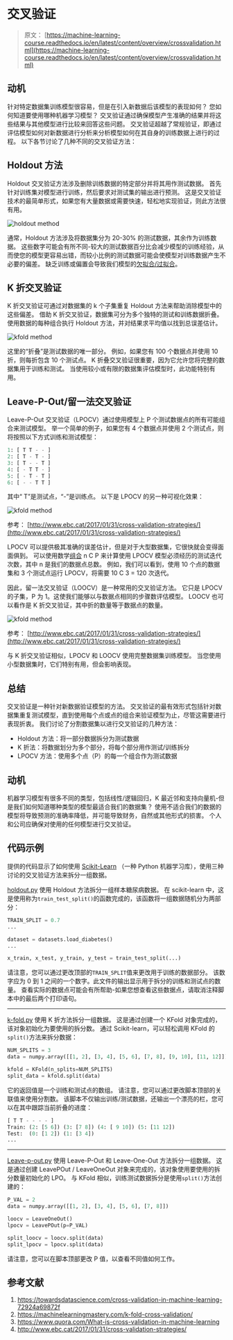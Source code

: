 # 交叉验证

> 原文： [https://machine-learning-course.readthedocs.io/en/latest/content/overview/crossvalidation.html](https://machine-learning-course.readthedocs.io/en/latest/content/overview/crossvalidation.html)

## 动机

针对特定数据集训练模型很容易，但是在引入新数据后该模型的表现如何？ 您如何知道要使用哪种机器学习模型？ 交叉验证通过确保模型产生准确的结果并将这些结果与其他模型进行比较来回答这些问题。 交叉验证超越了常规验证，即通过评估模型如何对新数据进行分析来分析模型如何在其自身的训练数据上进行的过程。 以下各节讨论了几种不同的交叉验证方法：

## Holdout 方法

Holdout 交叉验证方法涉及删除训练数据的特定部分并将其用作测试数据。 首先针对训练集对模型进行训练，然后要求对测试集的输出进行预测。 这是交叉验证技术的最简单形式，如果您有大量数据或需要快速，轻松地实现验证，则此方法很有用。

![holdout method](img/1093fd92488db02920322f32be2edeae.jpg)

通常，Holdout 方法涉及将数据集分为 20-30% 的测试数据，其余作为训练数据。 这些数字可能会有所不同-较大的测试数据百分比会减少模型的训练经验，从而使您的模型更容易出错，而较小比例的测试数据可能会使模型对训练数据产生不必要的偏差。 缺乏训练或偏置会导致我们模型的[欠拟合/过拟合](https://machine-learning-course.readthedocs.io/en/latest/content/overview/overfitting.html)。

## K 折交叉验证

K 折交叉验证可通过对数据集的 k 个子集重复 Holdout 方法来帮助消除模型中的这些偏差。 借助 K 折交叉验证，数据集可分为多个独特的测试和训练数据折叠。 使用数据的每种组合执行 Holdout 方法，并对结果求平均值以找到总误差估计。

![kfold method](img/c3aeaf465298ab1b2eb50834c8096110.jpg)

这里的“折叠”是测试数据的唯一部分。 例如，如果您有 100 个数据点并使用 10 折，则每折包含 10 个测试点。 K 折叠交叉验证很重要，因为它允许您将完整的数据集用于训练和测试。 当使用较小或有限的数据集评估模型时，此功能特别有用。

## Leave-P-Out/留一法交叉验证

Leave-P-Out 交叉验证（LPOCV）通过使用模型上 P 个测试数据点的所有可能组合来测试模型。 举一个简单的例子，如果您有 4 个数据点并使用 2 个测试点，则将按照以下方式训练和测试模型：

```py
1: [ T T - - ]
2: [ T - T - ]
3: [ T - - T ]
4: [ - T T - ]
5: [ - T - T ]
6: [ - - T T ]

```

其中“ T”是测试点，“-”是训练点。 以下是 LPOCV 的另一种可视化效果：

![kfold method](img/f726f31be80b59c57243ff33ef11e138.jpg)

参考： [http://www.ebc.cat/2017/01/31/cross-validation-strategies/](http://www.ebc.cat/2017/01/31/cross-validation-strategies/)

LPOCV 可以提供极其准确的误差估计，但是对于大型数据集，它很快就会变得面面俱到。 可以使用数学[组合](https://en.wikipedia.org/wiki/Combination) n C P 来计算使用 LPOCV 模型必须经历的测试迭代次数，其中 n 是我们的数据点总数。 例如，我们可以看到，使用 10 个点的数据集和 3 个测试点运行 LPOCV，将需要 10 C 3 = 120 次迭代。

因此，留一法交叉验证（LOOCV）是一种常用的交叉验证方法。 它只是 LPOCV 的子集，P 为 1。这使我们能够以与数据点相同的步骤数评估模型。 LOOCV 也可以看作是 K 折交叉验证，其中折的数量等于数据点的数量。

![kfold method](img/875648ecd963d87cfa57aea6d747e5cc.jpg)

参考： [http://www.ebc.cat/2017/01/31/cross-validation-strategies/](http://www.ebc.cat/2017/01/31/cross-validation-strategies/)

与 K 折交叉验证相似，LPOCV 和 LOOCV 使用完整数据集训练模型。 当您使用小型数据集时，它们特别有用，但会影响表现。

## 总结

交叉验证是一种针对新数据验证模型的方法。 交叉验证的最有效形式包括针对数据集重复测试模型，直到使用每个点或点的组合来验证模型为止，尽管这需要进行表现折衷。 我们讨论了分割数据集以进行交叉验证的几种方法：

*   Holdout 方法：将一部分数据拆分为测试数据
*   K 折法：将数据划分为多个部分，将每个部分用作测试/训练拆分
*   LPOCV 方法：使用多个点（P）的每一个组合作为测试数据

## 动机

机器学习模型有很多不同的类型，包括线性/逻辑回归，K 最近邻和支持向量机-但是我们如何知道哪种类型的模型最适合我们的数据集？ 使用不适合我们的数据的模型将导致预测的准确率降低，并可能导致财务，自然或其他形式的损害。 个人和公司应确保对使用的任何模型进行交叉验证。

## 代码示例

提供的代码显示了如何使用 [Scikit-Learn](https://scikit-learn.org) （一种 Python 机器学习库），使用三种讨论的交叉验证方法来拆分一组数据。

[holdout.py](https://github.com/machinelearningmindset/machine-learning-course/tree/master/code/overview/cross-validation/holdout.py) 使用 Holdout 方法拆分一组样本糖尿病数据。 在 scikit-learn 中，这是使用称为`train_test_split()`的函数完成的，该函数将一组数据随机分为两部分：

```py
TRAIN_SPLIT = 0.7
...

dataset = datasets.load_diabetes()
...

x_train, x_test, y_train, y_test = train_test_split(...)

```

请注意，您可以通过更改顶部的`TRAIN_SPLIT`值来更改用于训练的数据部分。 该数字应为 0 到 1 之间的一个数字。此文件的输出显示用于拆分的训练和测试点的数量。 查看实际的数据点可能会有所帮助-如果您想查看这些数据点，请取消注释脚本中的最后两个打印语句。

* * *

[k-fold.py](https://github.com/machinelearningmindset/machine-learning-course/tree/master/code/overview/cross-validation/k-fold.py) 使用 K 折方法拆分一组数据。 这是通过创建一个 KFold 对象完成的，该对象初始化为要使用的拆分数。 通过 Scikit-learn，可以轻松调用 KFold 的`split()`方法来拆分数据：

```py
NUM_SPLITS = 3
data = numpy.array([[1, 2], [3, 4], [5, 6], [7, 8], [9, 10], [11, 12]])

kfold = KFold(n_splits=NUM_SPLITS)
split_data = kfold.split(data)

```

它的返回值是一个训练和测试点的数组。 请注意，您可以通过更改脚本顶部的关联值来使用分割数。 该脚本不仅输出训练/测试数据，还输出一个漂亮的栏，您可以在其中跟踪当前折叠的进度：

```py
[ T T - - - - ]
Train: (2: [5 6]) (3: [7 8]) (4: [ 9 10]) (5: [11 12])
Test:  (0: [1 2]) (1: [3 4])
...

```

* * *

[Leave-p-out.py](https://github.com/machinelearningmindset/machine-learning-course/tree/master/code/overview/cross-validation/leave-p-out.py) 使用 Leave-P-Out 和 Leave-One-Out 方法拆分一组数据。 这是通过创建 LeavePOut / LeaveOneOut 对象来完成的，该对象使用要使用的拆分数量初始化的 LPO。 与 KFold 相似，训练测试数据拆分是使用`split()`方法创建的：

```py
P_VAL = 2
data = numpy.array([[1, 2], [3, 4], [5, 6], [7, 8]])

loocv = LeaveOneOut()
lpocv = LeavePOut(p=P_VAL)

split_loocv = loocv.split(data)
split_lpocv = lpocv.split(data)

```

请注意，您可以在脚本顶部更改 P 值，以查看不同值如何工作。

## 参考文献

1.  <https://towardsdatascience.com/cross-validation-in-machine-learning-72924a69872f>
1.  <https://machinelearningmastery.com/k-fold-cross-validation/>
1.  <https://www.quora.com/What-is-cross-validation-in-machine-learning>
1.  <http://www.ebc.cat/2017/01/31/cross-validation-strategies/>